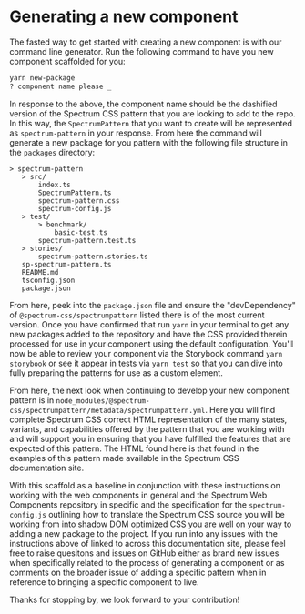 # Generating a new component

The fasted way to get started with creating a new component is with our command line generator. Run the following command to have you new component scaffolded for you:

```bash
yarn new-package
? component name please _
```

In response to the above, the component name should be the dashified version of the Spectrum CSS pattern that you are looking to add to the repo. In this way, the `SpectrumPattern` that you want to create will be represented as `spectrum-pattern` in your response. From here the command will generate a new package for you pattern with the following file structure in the `packages` directory:

```
> spectrum-pattern
   > src/
       index.ts
       SpectrumPattern.ts
       spectrum-pattern.css
       spectrum-config.js
   > test/
       > benchmark/
           basic-test.ts
       spectrum-pattern.test.ts
   > stories/
       spectrum-pattern.stories.ts
   sp-spectrum-pattern.ts
   README.md
   tsconfig.json
   package.json
```

From here, peek into the `package.json` file and ensure the "devDependency" of `@spectrum-css/spectrumpattern` listed there is of the most current version. Once you have confirmed that run `yarn` in your terminal to get any new packages added to the repository and have the CSS provided therein processed for use in your component using the default configuration. You'll now be able to review your component via the Storybook command `yarn storybook` or see it appear in tests via `yarn test` so that you can dive into fully preparing the patterns for use as a custom element.

From here, the next look when continuing to develop your new component pattern is in `node_modules/@spectrum-css/spectrumpattern/metadata/spectrumpattern.yml`. Here you will find complete Spectrum CSS correct HTML representation of the many states, variants, and capabilities offered by the pattern that you are working with and will support you in ensuring that you have fulfilled the features that are expected of this pattern. The HTML found here is that found in the examples of this pattern made available in the <sp-link href="https://opensource.adobe.com/spectrum-css">Spectrum CSS documentation site</sp-link>.

With this scaffold as a baseline in conjunction with these <sp-link href="guides/developing-components">instructions</sp-link> on working with the web components in general and the Spectrum Web Components repository in specific and the specification for the <sp-link href="guides/spectrum-config">`spectrum-config.js`</sp-link> outlining how to translate the Spectrum CSS source you will be working from into shadow DOM optimized CSS you are well on your way to adding a new package to the project. If you run into any issues with the instructions above of linked to across this documentation site, please feel free to raise <sp-link href="https://github.com/adobe/spectrum-web-components/issues">quesitons and issues</sp-link> on GitHub either as brand new issues when specifically related to the process of generating a component or as comments on the broader issue of adding a specific pattern when in reference to bringing a specific component to live.

Thanks for stopping by, we look forward to your contribution!
